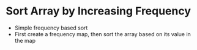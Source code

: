 # Sort Array by Increasing Frequency
* Simple frequency based sort
* First create a frequency map, then sort the array based on its value in the map